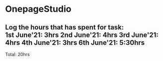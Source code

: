 # OnepageStudio
Log the hours that has spent for task:  
  1st June'21: 3hrs
  2nd June'21: 4hrs
  3rd June'21: 4hrs
  4th June'21: 3hrs
  6th June'21: 5:30hrs
  -------------------
  Total: 20hrs

